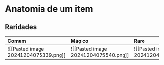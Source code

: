 # **Anatomia de um item**
##  Raridades
| Comum | Mágico | Raro | Único |
|:---|:---|:---|:---|
| ![[Pasted image 20241204075339.png]] | ![[Pasted image 20241204075540.png]] | ![[Pasted image 20241204075559.png]] | [Único](Pasted image 20241204075610.png) |

